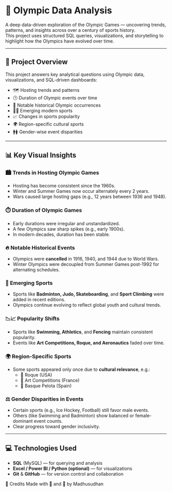 # 🏅 Olympic Data Analysis

A deep data-driven exploration of the Olympic Games — uncovering trends, patterns, and insights across over a century of sports history.  
This project uses structured SQL queries, visualizations, and storytelling to highlight how the Olympics have evolved over time.

---

## 📂 Project Overview

This project answers key analytical questions using Olympic data, visualizations, and SQL-driven dashboards:

- 🗺️ Hosting trends and patterns  
- 🕒 Duration of Olympic events over time  
- 🌟 Notable historical Olympic occurrences  
- 🧗‍♂️ Emerging modern sports  
- 📈 Changes in sports popularity  
- 🌍 Region-specific cultural sports  
- 🚹🚺 Gender-wise event disparities  

---

## 📊 Key Visual Insights

### 🏙️ Trends in Hosting Olympic Games
- Hosting has become consistent since the 1960s.
- Winter and Summer Games now occur alternately every 2 years.
- Wars caused large hosting gaps (e.g., 12 years between 1936 and 1948).

### ⏱️ Duration of Olympic Games
- Early durations were irregular and unstandardized.
- A few Olympics saw sharp spikes (e.g., early 1900s).
- In modern decades, duration has been stable.

### 🔥 Notable Historical Events
- Olympics were **cancelled** in 1916, 1940, and 1944 due to World Wars.
- Winter Olympics were decoupled from Summer Games post-1992 for alternating schedules.

### 🧩 Emerging Sports
- Sports like **Badminton, Judo, Skateboarding**, and **Sport Climbing** were added in recent editions.
- Olympics continue evolving to reflect global youth and cultural trends.

### 📉📈 Popularity Shifts
- Sports like **Swimming, Athletics**, and **Fencing** maintain consistent popularity.
- Events like **Art Competitions, Roque, and Aeronautics** faded over time.

### 🌍 Region-Specific Sports
- Some sports appeared only once due to **cultural relevance**, e.g.:
  - 🥎 Roque (USA)
  - 🎨 Art Competitions (France)
  - 🥍 Basque Pelota (Spain)

### ⚖️ Gender Disparities in Events
- Certain sports (e.g., Ice Hockey, Football) still favor male events.
- Others (like Swimming and Badminton) show balanced or female-dominant event counts.
- Clear progress toward gender inclusivity.

---

## 💻 Technologies Used

- **SQL** (MySQL) — for querying and analysis
- **Excel / Power BI / Python (optional)** — for visualizations
- **Git** & **GitHub** — for version control and collaboration




🧠 Credits
Made with 💪 and 🧠 by Madhusudhan


